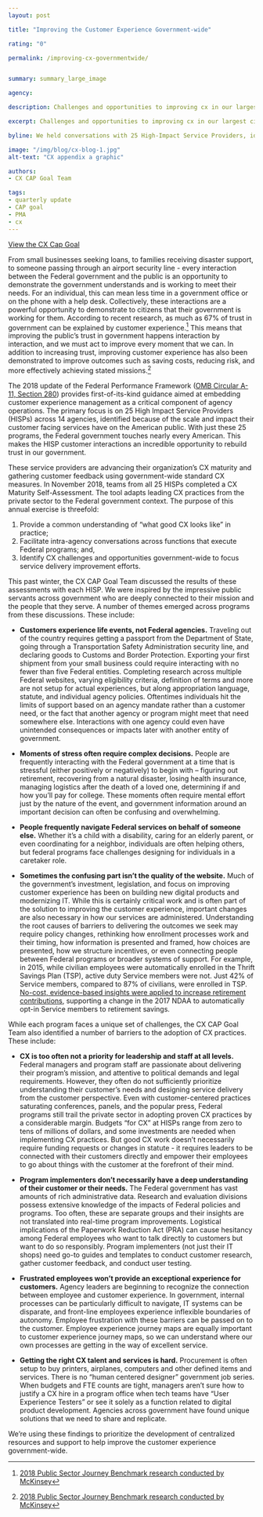 ```yaml
---
layout: post

title: "Improving the Customer Experience Government-wide"

rating: "0"

permalink: /improving-cx-governmentwide/


summary: summary_large_image

agency:

description: Challenges and opportunities to improving cx in our largest citizen facing programs

excerpt: Challenges and opportunities to improving cx in our largest citizen facing programs

byline: We held conversations with 25 High-Impact Service Providers, identified because of the scale and impact their customer facing services have on the American public. With just these 25 programs, the Federal government touches nearly every American. Here is what we learned.  

image: "/img/blog/cx-blog-1.jpg"
alt-text: "CX appendix a graphic"

authors:
- CX CAP Goal Team

tags:
- quarterly update
- CAP goal
- PMA
- cx
---
```


<a class="usa-button " href="{{ site.baseurl }}/CAP/cx/">View the CX Cap Goal</a> <!--Read the latest news here-->


From small businesses seeking loans, to families receiving disaster support, to someone passing through an airport security line - every interaction between the Federal government and the public is an opportunity to demonstrate the government understands and is working to meet their needs.  For an individual, this can mean less time in a government office or on the phone with a help desk. Collectively, these interactions are a powerful opportunity to demonstrate to citizens that their government is working for them. According to recent research, as much as 67% of trust in government can be explained by customer experience.[^1]   This means that improving the public’s trust in government happens interaction by interaction, and we must act to improve every moment that we can.  In addition to increasing trust, improving customer experience has also been demonstrated to improve outcomes such as saving costs, reducing risk, and more effectively achieving stated missions.[^2]

The 2018 update of the Federal Performance Framework (<a href="https://www.whitehouse.gov/wp-content/uploads/2018/06/s280.pdf">OMB Circular A-11, Section 280</a>) provides first-of-its-kind guidance aimed at embedding customer experience management as a critical component of agency operations. The primary focus is on 25 High Impact Service Providers (HISPs) across 14 agencies, identified because of the scale and impact their customer facing services have on the American public. With just these 25 programs, the Federal government touches nearly every American.  This makes the HISP customer interactions an incredible opportunity to rebuild trust in our government.

These service providers are advancing their organization’s CX maturity and gathering customer feedback using government-wide standard CX measures.  In November 2018, teams from all 25 HISPs completed a CX Maturity Self-Assessment. The tool adapts leading CX practices from the private sector to the Federal government context. The purpose of this annual exercise is threefold:

1.	Provide a common understanding of “what good CX looks like” in practice;
2.	Facilitate intra-agency conversations across functions that execute Federal programs; and,
3.	Identify CX challenges and opportunities government-wide to focus service delivery improvement efforts.

This past winter, the CX CAP Goal Team discussed the results of these assessments with each HISP. We were inspired by the impressive public servants across government who are deeply connected to their mission and the people that they serve. A number of themes emerged across programs from these discussions.  These include:

- **Customers experience life events, not Federal agencies.** Traveling out of the country requires getting a passport from the Department of State, going through a Transportation Safety Administration security line, and declaring goods to Customs and Border Protection. Exporting your first shipment from your small business could require interacting with no fewer than five Federal entities. Completing research across multiple Federal websites, varying eligibility criteria, definition of terms and more are not setup for actual experiences, but along appropriation language, statute, and individual agency policies. Oftentimes individuals hit the limits of support based on an agency mandate rather than a customer need, or the fact that another agency or program might meet that need somewhere else. Interactions with one agency could even have unintended consequences or impacts later with another entity of government.

- **Moments of stress often require complex decisions.** People are frequently interacting with the Federal government at a time that is stressful (either positively or negatively) to begin with – figuring out retirement, recovering from a natural disaster, losing health insurance, managing logistics after the death of a loved one, determining if and how you’ll pay for college. These moments often require mental effort just by the nature of the event, and government information around an important decision can often be confusing and overwhelming.  

- **People frequently navigate Federal services on behalf of someone else.** Whether it’s a child with a disability, caring for an elderly parent, or even coordinating for a neighbor, individuals are often helping others, but federal programs face challenges designing for individuals in a caretaker role.

- **Sometimes the confusing part isn’t the quality of the website.** Much of the government’s investment, legislation, and focus on improving customer experience has been on building new digital products and modernizing IT. While this is certainly critical work and is often part of the solution to improving the customer experience, important changes are also necessary in how our services are administered. Understanding the root causes of barriers to delivering the outcomes we seek may require policy changes, rethinking how enrollment processes work and their timing, how information is presented and framed, how choices are presented, how we structure incentives, or even connecting people between Federal programs or broader systems of support. For example, in 2015, while civilian employees were automatically enrolled in the Thrift Savings Plan (TSP), active duty Service members were not. Just 42% of Service members, compared to 87% of civilians, were enrolled in TSP. [No-cost, evidence-based insights were applied to increase retirement contributions](https://oes.gsa.gov/retirement), supporting a change in the 2017 NDAA to automatically opt-in Service members to retirement savings.

While each program faces a unique set of challenges, the CX CAP Goal Team also identified a number of barriers to the adoption of CX practices.  These include:

- **CX is too often not a priority for leadership and staff at all levels.** Federal managers and program staff are passionate about delivering their program’s mission, and attentive to political demands and legal requirements. However, they often do not sufficiently prioritize understanding their customer’s needs and designing service delivery from the customer perspective.   Even with customer-centered practices saturating conferences, panels, and the popular press, Federal programs still trail the private sector in adopting proven CX practices by a considerable margin.  Budgets “for CX” at HISPs range from zero to tens of millions of dollars, and some investments are needed when implementing CX practices.  But good CX work doesn’t necessarily require funding requests or changes in statute - it requires leaders to be connected with their customers directly and empower their employees to go about things with the customer at the forefront of their mind.

- **Program implementers don’t necessarily have a deep understanding of their customer or their needs.** The Federal government has vast amounts of rich administrative data. Research and evaluation divisions possess extensive knowledge of the impacts of Federal policies and programs. Too often, these are separate groups and their insights are not translated into real-time program improvements. Logistical implications of the Paperwork Reduction Act (PRA) can cause hesitancy among Federal employees who want to talk directly to customers but want to do so responsibly. Program implementers (not just their IT shops) need go-to guides and templates to conduct customer research, gather customer feedback, and conduct user testing.  

- **Frustrated employees won’t provide an exceptional experience for customers.** Agency leaders are beginning to recognize the connection between employee and customer experience.  In government, internal processes can be particularly difficult to navigate, IT systems can be disparate, and front-line employees experience inflexible boundaries of autonomy. Employee frustration with these barriers can be passed on to the customer. Employee experience journey maps are equally important to customer experience journey maps, so we can understand where our own processes are getting in the way of excellent service.   

- **Getting the right CX talent and services is hard.** Procurement is often setup to buy printers, airplanes, computers and other defined items and services. There is no “human centered designer” government job series. When budgets and FTE counts are tight, managers aren’t sure how to justify a CX hire in a program office when tech teams have “User Experience Testers” or see it solely as a function related to digital product development. Agencies across government have found unique solutions that we need to share and replicate.  

We’re using these findings to prioritize the development of centralized resources and support to help improve the customer experience government-wide.

[^1]: <a href="https://www.mckinsey.com/industries/public-sector/our-insights/Customer-Experience-in-the-Public-Sector">2018 Public Sector Journey Benchmark research conducted by McKinsey</a>
[^2]: <a href="https://www.mckinsey.com/industries/public-sector/our-insights/Customer-Experience-in-the-Public-Sector">2018 Public Sector Journey Benchmark research conducted by McKinsey</a>
